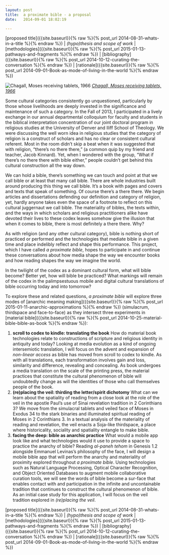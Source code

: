 ```yaml
---
layout:	post
title:	a proximate bible - a proposal
date:	2014-09-01 18:02:19

---
```

[proposed title]({{site.baseurl}}{% raw %}{% post_url 2014-08-31-whats-in-a-title %}{% endraw %}) | *(hypo)thesis and scope of work* | [methodologies]({{site.baseurl}}{% raw %}{% post_url 2015-01-13-pathways-and-fragments %}{% endraw %}) | [bibliography]({{site.baseurl}}{% raw %}{% post_url 2014-10-12-curating-the-conversation %}{% endraw %}) | [rationale]({{site.baseurl}}{% raw %}{% post_url 2014-09-01-Book-as-mode-of-living-in-the-world %}{% endraw %})

![Chagall, Moses receiving tablets, 1966](http://uploads4.wikiart.org/images/marc-chagall/moses-receiving-the-tablets-of-law-1966.jpg)
[*Chagall, Moses receiving tablets, 1966*](http://uploads4.wikiart.org/images/marc-chagall/moses-receiving-the-tablets-of-law-1966.jpg)

Some cultural categories consistently go unquestioned, particularly by those whose livelihoods are deeply invested in the significance and maintenance of such a category. In the Fall of 2013, I participated in a lively exchange in our annual departmental colloquium for faculty and students in the biblical interpretation concentration of our joint doctoral program in religious studies at the University of Denver and Iliff School of Theology. We were discussing the well worn idea in religious studies that the category of religion is a construct of scholars and has no clear or consistent cultural referent. Most in the room didn’t skip a beat when it was suggested that with religion, “there’s no there there,” (a common quip by my friend and teacher, Jacob Kinnard). Yet, when I wondered with the group, “What if there’s no there there with bible either,” people couldn’t get behind this cultural construction all the way down.

We can hold a bible, there’s something we can touch and point at that we call bible or at least that many call bible. There are whole industries built around producing this thing we call bible. It’s a book with pages and covers and texts that speak of something. Of course there’s a there there. We begin articles and dissertations defending our definition and category of religion, yet, hardly anyone takes even the space of a footnote to reflect on this cultural juggernaut we call bible. The materiality of bibles, the texts within, and the ways in which scholars and religious practitioners alike have devoted their lives to these codex leaves somehow give the illusion that when it comes to bible, there is most definitely a there there. Why?

As with religion (and any other cultural category), bible is nothing short of practiced or performed and the technologies that mediate bible in a given time and place indelibly reflect and shape this performance. This project, which I have called *a proximate bible*, hopes to participate in and continue these conversations about how media shape the way we encounter books and how reading shapes the way we imagine the world.

In the twilight of the codex as a dominant cultural form, what will bible become? Better yet, how will bible be practiced? What markings will remain of the codex in the palimpsestuous mobile and digital cultural translations of bible occurring today and into tomorrow?

To explore these and related questions, *a proximate bible* will explore three modes of [anarchic meaning making]({{site.baseurl}}{% raw %}{% post_url 2015-01-11-anarchic-approximations %}{% endraw %}) (simulacrum, thirdspace and face-to-face) as they intersect three experiments in [material bible]({{site.baseurl}}{% raw %}{% post_url 2014-10-25-material-bible-bible-as-book %}{% endraw %}):

1.  **scroll to codex to kindle: translating the book**
    How do material book technologies relate to constructions of scripture and religious identity in antiquity and today? Looking at media evolution as a kind of ongoing intersemiotic translation, I will focus on the advent and expansion of *non-linear access* as bible has moved from scroll to codex to kindle. As with all translations, each transformation involves gain and loss, similarity and difference, revealing and concealing. As book undergoes a media translation on the scale of the printing press, the material practices that constitute the cultural phenomenon of bible will undoubtedly change as will the identities of those who call themselves people of the book.
2.  **(re)placing the veil: thirding the letter/spirit dichotomy**
    What can we learn about the spatiality of reading from a close look at the role of the veil in the apostle Paul’s use of Sinai revelation tradition in 2 Corinthians 3? We move from the simulacral tablets and veiled face of Moses in Exodus 34 to the stark binaries and illuminated spiritual reading of Moses in 2 Corinthians 3. In a textual analysis of the materiality of reading and revelation, the veil enacts a Soja-like thirdspace, a place where historicality, sociality and spatiality entangle to make bible.
3.  **facing the deep: bible as anarchic practice**
    What would a mobile app look like and what technologies would it use to provide a space to practice the anarchy of bible? Reading *al-paneh tehom* in Genesis 1.2 alongside Emmanuel Levinas’s philosophy of the face, I will design a mobile bible app that will perform the anarchy and materiality of proximity explored throughout *a proximate bible*. Using technologies such as Natural Language Processing, Optical Character Recognition, and Object Oriented Databases to augment mobile collaborative curation tools, we will see the words of bible become a sur-face that enables contact with and participation in the infinite and uncontainable tradition that continues to construct the cultural phenomenon of bible. As an initial case study for this application, I will focus on the veil tradition explored in *(re)placing the veil*.

[proposed title]({{site.baseurl}}{% raw %}{% post_url 2014-08-31-whats-in-a-title %}{% endraw %}) | *(hypo)thesis and scope of work* | [methodologies]({{site.baseurl}}{% raw %}{% post_url 2015-01-13-pathways-and-fragments %}{% endraw %}) | [bibliography]({{site.baseurl}}{% raw %}{% post_url 2014-10-12-curating-the-conversation %}{% endraw %}) | [rationale]({{site.baseurl}}{% raw %}{% post_url 2014-09-01-Book-as-mode-of-living-in-the-world %}{% endraw %})
